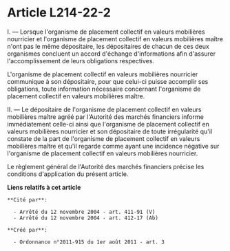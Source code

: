 # Article L214-22-2

I. ― Lorsque l'organisme de placement collectif en valeurs mobilières nourricier et l'organisme de placement collectif en
valeurs mobilières maître n'ont pas le même dépositaire, les dépositaires de chacun de ces deux organismes concluent un
accord d'échange d'informations afin d'assurer l'accomplissement de leurs obligations respectives. 

L'organisme de placement collectif en valeurs mobilières nourricier communique à son dépositaire, pour que celui-ci puisse
accomplir ses obligations, toute information nécessaire concernant l'organisme de placement collectif en valeurs mobilières
maître. 

II. ― Le dépositaire de l'organisme de placement collectif en valeurs mobilières maître agréé par l'Autorité des marchés
financiers informe immédiatement celle-ci ainsi que l'organisme de placement collectif en valeurs mobilières nourricier et
son dépositaire de toute irrégularité qu'il constate de la part de l'organisme de placement collectif en valeurs mobilières
maître et qu'il regarde comme ayant une incidence négative sur l'organisme de placement collectif en valeurs mobilières
nourricier. 

Le règlement général de l'Autorité des marchés financiers précise les conditions d'application du présent article.

**Liens relatifs à cet article**

	**Cité par**:

	  - Arrêté du 12 novembre 2004 - art. 411-91 (V)
	  - Arrêté du 12 novembre 2004 - art. 412-17 (Ab)

	**Créé par**:

	  - Ordonnance n°2011-915 du 1er août 2011 - art. 3
